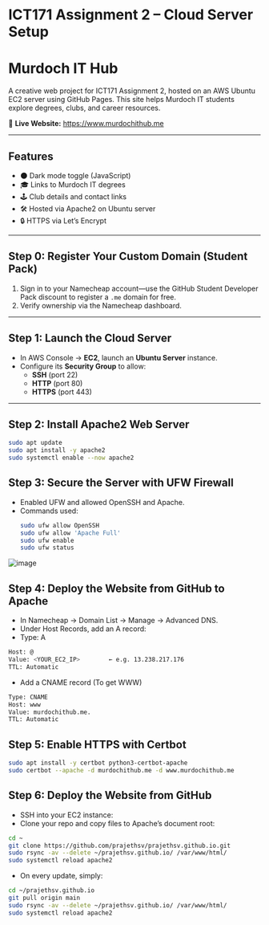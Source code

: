 # ICT171 Assignment 2 – Cloud Server Setup  
# Murdoch IT Hub  

A creative web project for ICT171 Assignment 2, hosted on an AWS Ubuntu EC2 server using GitHub Pages. This site helps Murdoch IT students explore degrees, clubs, and career resources.

🔗 **Live Website:** https://www.murdochithub.me  

---

## Features
- 🌑 Dark mode toggle (JavaScript)  
- 🎓 Links to Murdoch IT degrees  
- 🕹️ Club details and contact links  
- 🛠️ Hosted via Apache2 on Ubuntu server  
- 🔒 HTTPS via Let’s Encrypt  

---





## Step 0: Register Your Custom Domain (Student Pack)
1. Sign in to your Namecheap account—use the GitHub Student Developer Pack discount to register a `.me` domain for free.  
2. Verify ownership via the Namecheap dashboard.

---





## Step 1: Launch the Cloud Server
- In AWS Console → **EC2**, launch an **Ubuntu Server** instance.  
- Configure its **Security Group** to allow:
  - **SSH** (port 22)  
  - **HTTP** (port 80)  
  - **HTTPS** (port 443)  

---





## Step 2: Install Apache2 Web Server
```bash
sudo apt update
sudo apt install -y apache2
sudo systemctl enable --now apache2
```





## Step 3: Secure the Server with UFW Firewall
- Enabled UFW and allowed OpenSSH and Apache.
- Commands used:
  ```bash
  sudo ufw allow OpenSSH
  sudo ufw allow 'Apache Full'
  sudo ufw enable
  sudo ufw status
  ```
![image](https://github.com/user-attachments/assets/bd355fc6-c966-485a-8d28-749fac9bcda4)





## Step 4: Deploy the Website from GitHub to Apache

- In Namecheap → Domain List → Manage → Advanced DNS.
- Under Host Records, add an A record:
- Type: A

```bash
Host: @  
Value: <YOUR_EC2_IP>        ← e.g. 13.238.217.176  
TTL: Automatic
```

- Add a CNAME record (To get WWW)
  
```bash
Type: CNAME  
Host: www  
Value: murdochithub.me.  
TTL: Automatic
```





## Step 5: Enable HTTPS with Certbot

```bash
sudo apt install -y certbot python3-certbot-apache
sudo certbot --apache -d murdochithub.me -d www.murdochithub.me
```






## Step 6: Deploy the Website from GitHub

- SSH into your EC2 instance:
- Clone your repo and copy files to Apache’s document root:
```bash
cd ~
git clone https://github.com/prajethsv/prajethsv.github.io.git
sudo rsync -av --delete ~/prajethsv.github.io/ /var/www/html/
sudo systemctl reload apache2
```
- On every update, simply:
```bash
cd ~/prajethsv.github.io
git pull origin main
sudo rsync -av --delete ~/prajethsv.github.io/ /var/www/html/
sudo systemctl reload apache2
```









